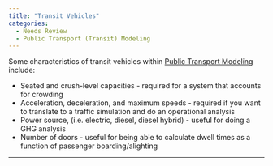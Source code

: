 ```yaml
---
title: "Transit Vehicles"
categories:
  - Needs Review
  - Public Transport (Transit) Modeling
---
```


Some characteristics of transit vehicles within [Public Transport Modeling](Public_Transport_Modeling) include:

-   Seated and crush-level capacities - required for a system that accounts for crowding
-   Acceleration, deceleration, and maximum speeds - required if you want to translate to a traffic simulation and do an operational analysis
-   Power source, (i.e. electric, diesel, diesel hybrid) - useful for doing a GHG analysis
-   Number of doors - useful for being able to calculate dwell times as a function of passenger boarding/alighting

------------------------------------------------------------------------

